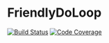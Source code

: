 # FriendlyDoLoop

[![Build Status](https://api.travis-ci.com/fverdugo/FriendlyDoLoop.jl.svg?branch=master)](https://travis-ci.com/fverdugo/FriendlyDoLoop.jl)
[![Code Coverage](https://codecov.io/gh/fverdugo/FriendlyDoLoop.jl/branch/master/graphs/badge.svg?branch=master)](https://codecov.io/gh/fverdugo/FriendlyDoLoop.jl)
